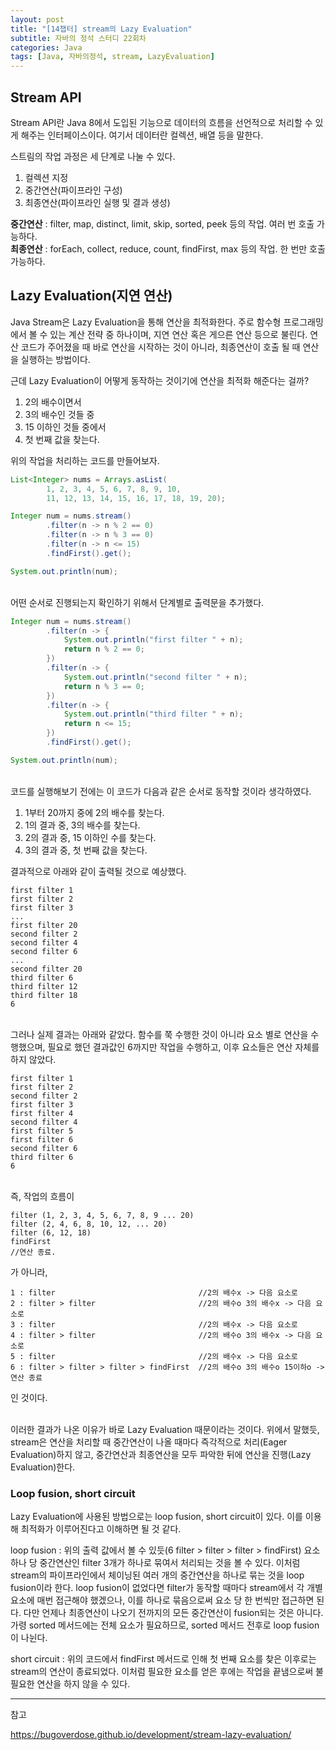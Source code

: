```yaml
---
layout: post
title: "[14챕터] stream의 Lazy Evaluation"
subtitle: 자바의 정석 스터디 22회차
categories: Java
tags: [Java, 자바의정석, stream, LazyEvaluation]
---
```



## Stream API
Stream API란 Java 8에서 도입된 기능으로 데이터의 흐름을 선언적으로 처리할 수 있게 해주는 인터페이스이다. 여기서 데이터란 컬렉션, 배열 등을 말한다.  

스트림의 작업 과정은 세 단계로 나눌 수 있다.
1. 컬렉션 지정 
2. 중간연산(파이프라인 구성) 
3. 최종연산(파이프라인 실행 및 결과 생성)

**중간연산** : filter, map, distinct, limit, skip, sorted, peek 등의 작업. 여러 번 호출 가능하다.  
**최종연산** : forEach, collect, reduce, count, findFirst, max 등의 작업. 한 번만 호출 가능하다.


## Lazy Evaluation(지연 연산)
Java Stream은 Lazy Evaluation을 통해 연산을 최적화한다. 
주로 함수형 프로그래밍에서 볼 수 있는 계산 전략 중 하나이며, 지연 연산 혹은 게으른 연산 등으로 불린다. 
연산 코드가 주어졌을 때 바로 연산을 시작하는 것이 아니라, 최종연산이 호출 될 때 연산을 실행하는 방법이다. 


근데 Lazy Evaluation이 어떻게 동작하는 것이기에 연산을 최적화 해준다는 걸까?

1. 2의 배수이면서
2. 3의 배수인 것들 중
3. 15 이하인 것들 중에서
4. 첫 번째 값을 찾는다.

위의 작업을 처리하는 코드를 만들어보자.

```java
List<Integer> nums = Arrays.asList(
        1, 2, 3, 4, 5, 6, 7, 8, 9, 10,
        11, 12, 13, 14, 15, 16, 17, 18, 19, 20);

Integer num = nums.stream()
        .filter(n -> n % 2 == 0)
        .filter(n -> n % 3 == 0)
        .filter(n -> n <= 15)
        .findFirst().get();

System.out.println(num);
```

<br>
어떤 순서로 진행되는지 확인하기 위해서 단계별로 출력문을 추가했다. 

```java
Integer num = nums.stream()
        .filter(n -> {
            System.out.println("first filter " + n);
            return n % 2 == 0;
        })
        .filter(n -> {
            System.out.println("second filter " + n);
            return n % 3 == 0;
        })
        .filter(n -> {
            System.out.println("third filter " + n);
            return n <= 15;
        })
        .findFirst().get();

System.out.println(num);
```

<br>
코드를 실행해보기 전에는 이 코드가 다음과 같은 순서로 동작할 것이라 생각하였다.  

1. 1부터 20까지 중에 2의 배수를 찾는다.
2. 1의 결과 중, 3의 배수를 찾는다.
3. 2의 결과 중, 15 이하인 수를 찾는다.
4. 3의 결과 중, 첫 번째 값을 찾는다.

결과적으로 아래와 같이 출력될 것으로 예상했다.
```text
first filter 1
first filter 2
first filter 3
...
first filter 20
second filter 2
second filter 4
second filter 6
...
second filter 20
third filter 6
third filter 12
third filter 18
6
```

<br>
그러나 실제 결과는 아래와 같았다. 
함수를 쭉 수행한 것이 아니라 요소 별로 연산을 수행했으며, 
필요로 했던 결과값인 6까지만 작업을 수행하고, 이후 요소들은 연산 자체를 하지 않았다.

```text
first filter 1
first filter 2
second filter 2
first filter 3
first filter 4
second filter 4
first filter 5
first filter 6
second filter 6
third filter 6
6
```

<br>
즉, 작업의 흐름이

```text
filter (1, 2, 3, 4, 5, 6, 7, 8, 9 ... 20)
filter (2, 4, 6, 8, 10, 12, ... 20)
filter (6, 12, 18)
findFirst 
//연산 종료.
```
가 아니라,
<br>
```text
1 : filter                                //2의 배수x -> 다음 요소로
2 : filter > filter                       //2의 배수o 3의 배수x -> 다음 요소로
3 : filter                                //2의 배수x -> 다음 요소로
4 : filter > filter                       //2의 배수o 3의 배수x -> 다음 요소로
5 : filter                                //2의 배수x -> 다음 요소로
6 : filter > filter > filter > findFirst  //2의 배수o 3의 배수o 15이하o -> 연산 종료 
```
인 것이다.

<br>
이러한 결과가 나온 이유가 바로 Lazy Evaluation 때문이라는 것이다.
위에서 말했듯, stream은 연산을 처리할 때 중간연산이 나올 때마다 즉각적으로 처리(Eager Evaluation)하지 않고, 
중간연산과 최종연산을 모두 파악한 뒤에 연산을 진행(Lazy Evaluation)한다.

### Loop fusion, short circuit

Lazy Evaluation에 사용된 방법으로는 loop fusion, short circuit이 있다. 이를 이용해 최적화가 이루어진다고 이해하면 될 것 같다. 

loop fusion : 위의 출력 값에서 볼 수 있듯(6 filter > filter > filter > findFirst) 요소 하나 당 중간연산인 filter 3개가 하나로 묶여서 처리되는 것을 볼 수 있다.
이처럼 stream의 파이프라인에서 체이닝된 여러 개의 중간연산을 하나로 묶는 것을 loop fusion이라 한다.
loop fusion이 없었다면 filter가 동작할 때마다 stream에서 각 개별 요소에 매번 접근해야 했겠으나, 이를 하나로 묶음으로써 요소 당 한 번씩만 접근하면 된다.
다만 언제나 최종연산이 나오기 전까지의 모든 중간연산이 fusion되는 것은 아니다. 가령 sorted 메서드에는 전체 요소가 필요하므로, sorted 메서드 전후로 loop fusion이 나뉜다.

short circuit : 위의 코드에서 findFirst 메서드로 인해 첫 번째 요소를 찾은 이후로는 stream의 연산이 종료되었다. 이처럼 필요한 요소를 얻은 후에는 작업을 끝냄으로써 불필요한 연산을 하지 않을 수 있다.

---
참고

https://bugoverdose.github.io/development/stream-lazy-evaluation/
